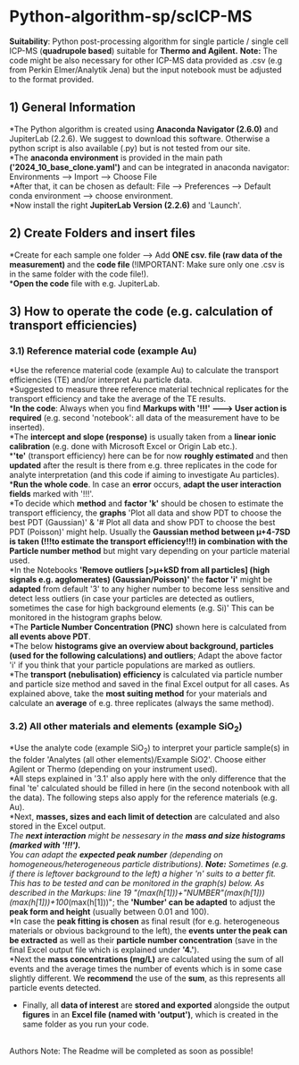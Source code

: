 # Python-algorithm-sp/scICP-MS
<b>Suitability</b>: Python post-processing algorithm for single particle / single cell ICP-MS (<b>quadrupole based</b>) suitable for <b>Thermo and Agilent.</b>
<b>Note:</b> The code might be also necessary for other ICP-MS data provided as .csv (e.g from Perkin Elmer/Analytik Jena) but the input notebook must be adjusted to the format provided.

## 1)  General Information
*The Python algorithm is created using <b>Anaconda Navigator (2.6.0)</b> and JupiterLab (2.2.6). We suggest to download this software. Otherwise a python script is also available (.py) but is not tested from our site.<br>
*The <b>anaconda environment</b> is provided in the main path <b>('2024_10_base_clone.yaml')</b> and can be integrated in anaconda navigator: Environments --> Import --> Choose File<br>
*After that, it can be chosen as default: File --> Preferences --> Default conda environment --> choose environment. <br>
*Now install the right <b>JupiterLab Version (2.2.6)</b> and 'Launch'.<br>

## 2) Create Folders and insert files
*Create for each sample one folder --> Add <b>ONE csv. file (raw data of the measurement) </b> and the <b>code file </b> (!IMPORTANT: Make sure only one .csv is in the same folder with the code file!). <br>
*<b>Open the code</b> file with e.g. JupiterLab.

## 3) How to operate the code (e.g. calculation of transport efficiencies)
### 3.1) Reference material code (example Au)
*Use the reference material code (example Au) to calculate the transport efficiencies (TE) and/or interpret Au particle data. <br>
*Suggested to measure three reference material technical replicates for the transport efficiency and take the average of the TE results. <br>
*<b>In the code</b>: Always when you find <b>Markups with '!!!' ---> User action is required</b> (e.g. second 'notebook': all data of the measurement have to be inserted). <br>
*The <b>intercept and slope (response)</b> is usually taken from a <b>linear ionic calibration</b> (e.g. done with Microsoft Excel or Origin Lab etc.). <br>
*<b>'te'</b> (transport efficiency) here can be for now <b>roughly estimated</b> and then <b>updated</b> after the result is there from e.g. three replicates in the code for analyte interpretation (and this code if aiming to investigate Au particles). <br>
*<b>Run the whole code</b>. In case an <b>error</b> occurs, <b>adapt the user interaction fields</b> marked with '!!!'.<br>
*To decide which <b>method</b> and <b>factor 'k'</b> should be chosen to estimate the transport efficiency, the <b>graphs</b> 'Plot all data and show PDT to choose the best PDT (Gaussian)' & '# Plot all data and show PDT to choose the best PDT (Poisson)' might help. Usually the <b>Gaussian method between µ+4-7SD is taken (!!!to estimate the transport efficiency!!!) in combination with the Particle number method</b> but might vary depending on your particle material used. <br>
*In the Notebooks <b>'Remove outliers [>µ+kSD from all particles] (high signals e.g. agglomerates) (Gaussian/Poisson)'</b> the <b>factor 'i'</b> might be <b>adapted</b> from default '3' to any higher number to become less sensitive and detect less outliers (in case your particles are detected as outliers, sometimes the case for high background elements (e.g. Si)' This can be monitored in the histogram graphs below. <br>
*The <b>Particle Number Concentration (PNC)</b> shown here is calculated from <b>all events above PDT</b>. <br>
*The below <b>histograms give an overview about background, particles (used for the following calculations) and outliers</b>; Adapt the above factor 'i' if you think that your particle populations are marked as outliers. <br>
*The <b>transport (nebulisation) efficiency</b> is calculated via particle number and particle size method and saved in the final Excel output for all cases. As explained above, take the <b>most suiting method</b> for your materials and calculate an <b>average</b> of e.g. three replicates (always the same method). <br>

### 3.2) All other materials and elements (example SiO<sub>2</sub>)
*Use the analyte code (example SiO<sub>2</sub>) to interpret your particle sample(s) in the folder 'Analytes (all other elements)/Example SiO2'. Choose either Agilent or Thermo (depending on your instrument used). <br>
*All steps explained in '3.1' also apply here with the only difference that the final 'te' calculated should be filled in here (in the second notenbook with all the data). The following steps also apply for the reference materials (e.g. Au).<br>
*Next, <b>masses, sizes and each limit of detection</b> are calculated and also stored in the Excel output. <br>
*The <b>next interaction</b> might be nessesary in the <b>mass and size histograms (marked with '!!!').</b> <br>
*You can adapt the <b>expected peak number</b> (depending on homogeneous/heterogeneous particle distributions). <b>Note:</b> Sometimes (e.g. if there is leftover background to the left) a higher 'n' suits to a better fit. This has to be tested and can be monitored in the graph(s) below. As described in the Markups: line 19 "(max(h[1]))+"NUMBER"*(max(h[1]))(max(h[1]))+100*(max(h[1]))"; the <b>'Number' can be adapted</b> to adjust the <b>peak form and height</b> (usually between 0.01 and 100). <br>
*In case the <b>peak fitting is chosen</b> as final result (for e.g. heterogeneous materials or obvious background to the left), the <b>events unter the peak can be extracted</b> as well as their <b>particle number concentration</b> (save in the final Excel output file which is explained under <b>'4.'</b>). <br>
*Next the <b>mass concentrations (mg/L)</b> are calculated using the sum of all events and the average times the number of events which is in some case slightly different. We <b>recommend</b> the use of the <b>sum</b>, as this represents all particle events detected. <br>
* Finally, all <b>data of interest</b> are <b>stored and exported</b> alongside the output <b>figures</b> in an <b>Excel file (named with 'output')</b>, which is created in the same folder as you run your code. <br>


<br>
Authors Note: The Readme will be completed as soon as possible!


